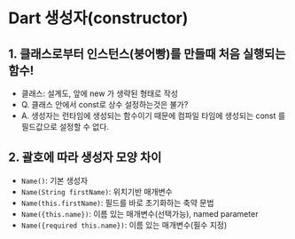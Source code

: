 # Dart 생성자(constructor)

## 1. 클래스로부터 인스턴스(붕어빵)를 만들때 처음 실행되는 함수!
- 클래스:  설계도, 앞에 new 가 생략된 형태로 작성
- Q. 클래스 안에서 const로 상수 설정하는것은 불가?
- A. 생성자는 런타임에 생성되는 함수이기 때문에 컴파일 타임에 생성되는 const 를 필드값으로 설정할 수 없다.

## 2. 괄호에 따라 생성자 모양 차이
- `Name()`: 기본 생성자
- `Name(String firstName)`: 위치기반 매개변수
- `Name(this.firstName)`: 필드를 바로 초기화하는 축약 문법
- `Name({this.name})`: 이름 있는 매개변수(선택가능), named parameter
- `Name({required this.name})`: 이름 있는 매개변수(필수 지정)